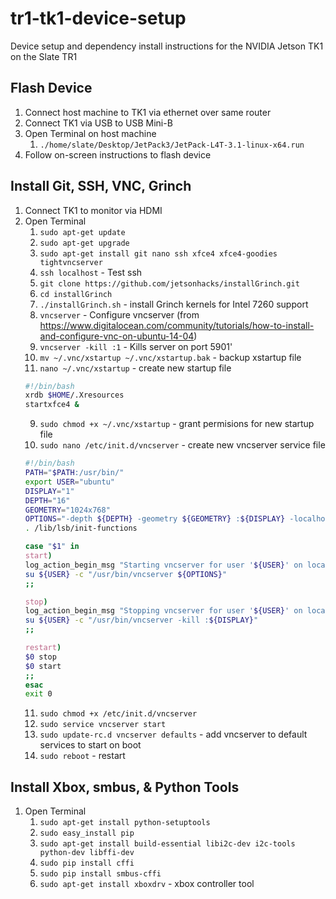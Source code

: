 # tr1-tk1-device-setup
Device setup and dependency install instructions for the NVIDIA Jetson TK1 on the Slate TR1

## Flash Device
1. Connect host machine to TK1 via ethernet over same router
2. Connect TK1 via USB to USB Mini-B
3. Open Terminal on host machine
    1. `./home/slate/Desktop/JetPack3/JetPack-L4T-3.1-linux-x64.run`
4. Follow on-screen instructions to flash device

## Install Git, SSH, VNC, Grinch
1. Connect TK1 to monitor via HDMI
2. Open Terminal
    1. `sudo apt-get update`
    2. `sudo apt-get upgrade`
    3. `sudo apt-get install git nano ssh xfce4 xfce4-goodies tightvncserver`
    4. `ssh localhost` - Test ssh
    5. `git clone https://github.com/jetsonhacks/installGrinch.git`
    6. `cd installGrinch`
    7. `./installGrinch.sh` - install Grinch kernels for Intel 7260 support
    5. `vncserver` - Configure vncserver (from https://www.digitalocean.com/community/tutorials/how-to-install-and-configure-vnc-on-ubuntu-14-04)
    6. `vncserver -kill :1` - Kills server on port 5901'
    7. `mv ~/.vnc/xstartup ~/.vnc/xstartup.bak` - backup xstartup file
    8. `nano ~/.vnc/xstartup` - create new startup file
    ```bash
    #!/bin/bash
    xrdb $HOME/.Xresources
    startxfce4 &
    ```
    9. `sudo chmod +x ~/.vnc/xstartup` - grant permisions for new startup file
    10. `sudo nano /etc/init.d/vncserver` - create new vncserver service file
    ```bash
    #!/bin/bash
    PATH="$PATH:/usr/bin/"
    export USER="ubuntu"
    DISPLAY="1"
    DEPTH="16"
    GEOMETRY="1024x768"
    OPTIONS="-depth ${DEPTH} -geometry ${GEOMETRY} :${DISPLAY} -localhost"
    . /lib/lsb/init-functions
    
    case "$1" in
    start)
    log_action_begin_msg "Starting vncserver for user '${USER}' on localhost:${DISPLAY}"
    su ${USER} -c "/usr/bin/vncserver ${OPTIONS}"
    ;;
    
    stop)
    log_action_begin_msg "Stopping vncserver for user '${USER}' on localhost:${DISPLAY}"
    su ${USER} -c "/usr/bin/vncserver -kill :${DISPLAY}"
    ;;
    
    restart)
    $0 stop
    $0 start
    ;;
    esac
    exit 0
    ```
    11. `sudo chmod +x /etc/init.d/vncserver`
    12. `sudo service vncserver start`
    13. `sudo update-rc.d vncserver defaults` - add vncserver to default services to start on boot
    14. `sudo reboot` - restart

## Install Xbox, smbus, & Python Tools
1. Open Terminal
    1. `sudo apt-get install python-setuptools`
    2. `sudo easy_install pip`
    3. `sudo apt-get install build-essential libi2c-dev i2c-tools python-dev libffi-dev`
    4. `sudo pip install cffi`
    5. `sudo pip install smbus-cffi`
    6. `sudo apt-get install xboxdrv` - xbox controller tool

